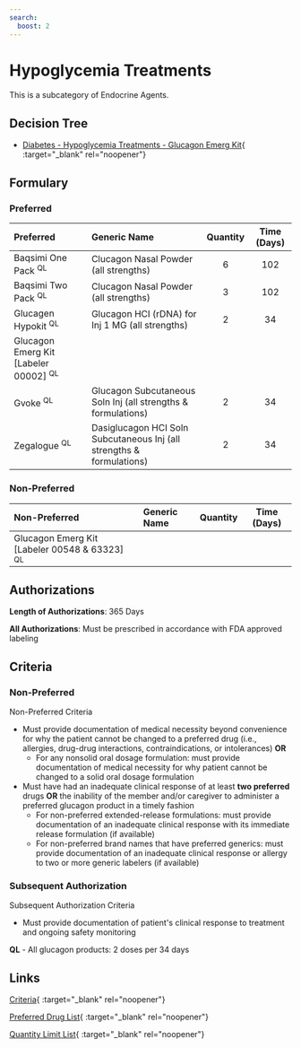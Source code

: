 ```yaml
---
search:
  boost: 2 
---
```


# Hypoglycemia Treatments

This is a subcategory of Endocrine Agents.

## Decision Tree

- [Diabetes - Hypoglycemia Treatments - Glucagon Emerg Kit](https://forms.office.com.mcas.ms/pages/designpagev2.aspx?auth_pvr=OrgId&auth_upn=anttwaniqua.greer%40gainwelltechnologies.com&origin=OfficeDotCom&lang=en-US&sessionid=dba554c2-2c78-4f60-bee3-f837172c2546&route=GroupForms&subpage=design&id=nPhjxpvvj0G9PUHkbAzgaN9UYz8EqmlIs3_TYn4TbXBUM00xMjFFUVlHUElMN0w1QVZOWVgwWVZROSQlQCN0PWcu&topview=Preview){ :target="_blank" rel="noopener"}

## Formulary

### Preferred

| Preferred                                        | Generic Name                                                          | Quantity | Time (Days) |
| :----------------------------------------------- | :-------------------------------------------------------------------- | :------: | :---------: |
| Baqsimi One Pack <sup>QL</sup>                   | Clucagon Nasal Powder (all strengths)                                 |    6     |     102     |
| Baqsimi Two Pack <sup>QL</sup>                   | Clucagon Nasal Powder (all strengths)                                 |    3     |     102     |
| Glucagen Hypokit <sup>QL</sup>                   | Glucagon HCI (rDNA) for Inj 1 MG (all strengths)                      |    2     |     34      |
| Glucagon Emerg Kit [Labeler 00002] <sup>QL</sup> |                                                                       |          |             |
| Gvoke <sup>QL</sup>                              | Glucagon Subcutaneous Soln Inj (all strengths & formulations)         |    2     |     34      |
| Zegalogue <sup>QL</sup>                          | Dasiglucagon HCI Soln Subcutaneous Inj (all strengths & formulations) |    2     |     34      |

### Non-Preferred

| Non-Preferred                                            | Generic Name | Quantity | Time (Days) |
| :------------------------------------------------------- | :----------- | :------: | :---------: |
| Glucagon Emerg Kit [Labeler 00548 & 63323] <sup>QL</sup> |              |          |             |

## Authorizations

**Length of Authorizations**: 365 Days

**All Authorizations**: Must be prescribed in accordance with FDA approved labeling

## Criteria

### Non-Preferred

Non-Preferred Criteria

- Must provide documentation of medical necessity beyond convenience for why the patient cannot be changed to a preferred drug (i.e., allergies, drug-drug interactions, contraindications, or intolerances) **OR**
    - For any nonsolid oral dosage formulation: must provide documentation of medical necessity for why patient cannot be changed to a solid oral dosage formulation
- Must have had an inadequate clinical response of at least **two preferred** drugs **OR** the inability of the member and/or caregiver to administer a preferred glucagon product in a timely fashion
    - For non-preferred extended-release formulations: must provide documentation of an inadequate clinical response with its immediate release formulation (if available)
    - For non-preferred brand names that have preferred generics: must provide documentation of an inadequate clinical response or allergy to two or more generic labelers (if available)

### Subsequent Authorization 

Subsequent Authorization Criteria

- Must provide documentation of patient's clinical response to treatment and ongoing safety monitoring

**QL** - All glucagon products: 2 doses per 34 days 

## Links

[Criteria](https://pharmacy.medicaid.ohio.gov/sites/default/files/20230401_UPDL_Criteria%20_APPROVED.pdf#page=53){ :target="_blank" rel="noopener"}

[Preferred Drug List](https://pharmacy.medicaid.ohio.gov/sites/default/files/20230401_UPDL_v7_Approved.pdf#page=20){ :target="_blank" rel="noopener"}

[Quantity Limit List](https://pharmacy.medicaid.ohio.gov/sites/default/files/20230101_Ohio_Medicaid_Quantity_Document_APPROVED.pdf){ :target="_blank" rel="noopener"}
